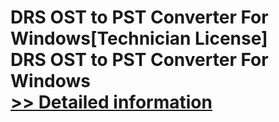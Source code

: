 # DRS OST to PST Converter For Windows[Technician License]<br />DRS OST to PST Converter For Windows<br />[>> Detailed information](https://secure.shareit.com/shareit/product.html?productid=301004193&affiliateid=200057808)
